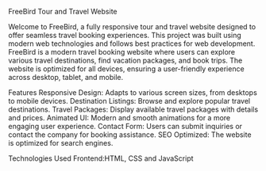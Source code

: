 FreeBird Tour and Travel Website

Welcome to FreeBird, a fully responsive tour and travel website designed to offer seamless travel booking experiences. This project was built using modern web technologies and follows best practices for web development. FreeBird is a modern travel booking website where users can explore various travel destinations, find vacation packages, and book trips. The website is optimized for all devices, ensuring a user-friendly experience across desktop, tablet, and mobile.

Features
Responsive Design: Adapts to various screen sizes, from desktops to mobile devices.
Destination Listings: Browse and explore popular travel destinations.
Travel Packages: Display available travel packages with details and prices.
Animated UI: Modern and smooth animations for a more engaging user experience.
Contact Form: Users can submit inquiries or contact the company for booking assistance.
SEO Optimized: The website is optimized for search engines.

Technologies Used
Frontend:HTML, CSS and JavaScript

